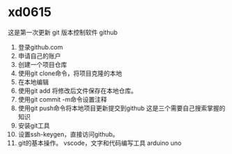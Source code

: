# xd0615
这是第一次更新
git 版本控制软件
github
1. 登录github.com
2. 申请自己的账户
3. 创建一个项目仓库
4. 使用git clone命令，将项目克隆的本地
5. 在本地编辑
6. 使用git add 将修改后文件保存在本地仓库。
7. 使用git commit -m命令设置注释
8. 使用git push命令将本地项目更新提交到github
这是三个需要自己搜索掌握的知识
1. 安装git工具
2. 设置ssh-keygen，直接访问github。
3. git的基本操作。
vscode，文字和代码编写工具
arduino uno
